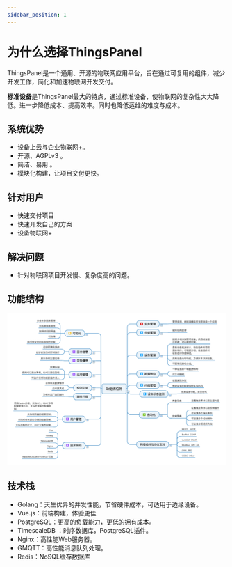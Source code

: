 ```yaml
---
sidebar_position: 1
---
```

# 为什么选择ThingsPanel

ThingsPanel是一个通用、开源的物联网应用平台，旨在通过可复用的组件，减少开发工作，简化和加速物联网开发交付。

**标准设备**是ThingsPanel最大的特点，通过标准设备，使物联网的复杂性大大降低。进一步降低成本、提高效率。同时也降低运维的难度与成本。

## 系统优势

- 设备上云与企业物联网+。
- 开源、AGPLv3 。
- 简洁、易用 。
- 模块化构建，让项目交付更快。
## 针对用户
- 快速交付项目
- 快速开发自己的方案
- 设备物联网+
## 解决问题
- 针对物联网项目开发慢、复杂度高的问题。
## 功能结构
![功能结构图](./img/功能结构图.png)
## 技术栈
* Golang：天生优异的并发性能，节省硬件成本，可适用于边缘设备。
* Vue.js：前端构建，体验更佳
* PostgreSQL：更高的负载能力，更低的拥有成本。
* TimescaleDB ：时序数据库，PostgreSQL插件。
* Nginx：高性能Web服务器。
* GMQTT：高性能消息队列处理。
* Redis：NoSQL缓存数据库
